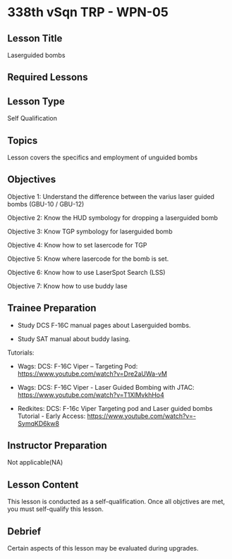 # 338th vSqn TRP - WPN-05
## Lesson Title
Laserguided bombs

## Required Lessons


## Lesson Type
Self Qualification

## Topics
Lesson covers the specifics and employment of unguided bombs

## Objectives
Objective 1: Understand the difference between the varius laser guided bombs (GBU-10 / GBU-12)

Objective 2: Know the HUD symbology for dropping a laserguided bomb

Objective 3: Know TGP symbology for laserguided bomb

Objective 4: Know how to set lasercode for TGP

Objective 5: Know where lasercode for the bomb is set.

Objective 6: Know how to use LaserSpot Search (LSS)

Objective 7: Know how to use buddy lase


## Trainee Preparation
- Study DCS F-16C manual pages about Laserguided bombs.

- Study SAT manual about buddy lasing.


Tutorials:
- Wags: DCS: F-16C Viper – Targeting Pod:  https://www.youtube.com/watch?v=Dre2aUWa-vM

- Wags: DCS: F-16C Viper - Laser Guided Bombing with JTAC:  https://www.youtube.com/watch?v=T1XlMvkhHo4

- Redkites: DCS: F-16c Viper Targeting pod and Laser guided bombs Tutorial - Early Access:  https://www.youtube.com/watch?v=-SymqKD6kw8


## Instructor Preparation
Not applicable(NA)


## Lesson Content
This lesson is conducted as a self-qualification.
Once all objctives are met, you must self-qualify this lesson.


## Debrief
Certain aspects of this lesson may be evaluated during upgrades.